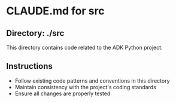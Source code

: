 # CLAUDE.md for src

## Directory: ./src

This directory contains code related to the ADK Python project.

## Instructions
- Follow existing code patterns and conventions in this directory
- Maintain consistency with the project's coding standards
- Ensure all changes are properly tested

